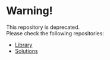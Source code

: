 # Warning!
This repository is deprecated.  
Please check the following repositories:
- [Library](https://github.com/nami4mo/competitive-programming-library)
- [Solutions](https://github.com/nami4mo/competitive-programming-problems)